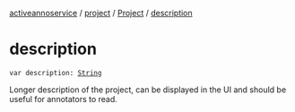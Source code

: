 [activeannoservice](../../index.md) / [project](../index.md) / [Project](index.md) / [description](./description.md)

# description

`var description: `[`String`](https://kotlinlang.org/api/latest/jvm/stdlib/kotlin/-string/index.html)

Longer description of the project, can be displayed in the UI and should be useful for annotators to read.

